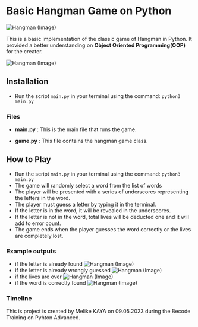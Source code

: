 # Basic Hangman Game on Python

![Hangman (Image)](https://github.com/melikkekaya/hangman/blob/main/utils/image2.jpg?raw=true)

This is a basic implementation of the classic game of Hangman in Python. It provided a better understanding on **Object Oriented Programming(OOP)** for the creater.

![Hangman (Image)](https://github.com/melikkekaya/hangman/blob/main/utils/image.png?raw=true)
## Installation

- Run the script `main.py` in your terminal using the command: `python3 main.py`
### Files

- **main.py** :
This is the main file that runs the game.

- **game.py** :
This file contains the hangman game class.
## How to Play

- Run the script `main.py` in your terminal using the command: `python3 main.py`
- The game will randomly select a word from the list of words
- The player will be presented with a series of underscores representing the letters in the word.
- The player must guess a letter by typing it in the terminal.
- If the letter is in the word, it will be revealed in the underscores.
- If the letter is not in the word, total lives will be deducted one and it will add to error count.
- The game ends when the player guesses the word correctly or the lives are completely lost.

### Example outputs
- if the letter is already found
![Hangman (Image)](https://github.com/melikkekaya/hangman/blob/main/utils/1.png?raw=true)
- if the letter is already wrongly guessed
![Hangman (Image)](https://github.com/melikkekaya/hangman/blob/main/utils/2.png?raw=true)
- if the lives are over
![Hangman (Image)](https://github.com/melikkekaya/hangman/blob/main/utils/3.png?raw=true)
- if the word is correctly found
![Hangman (Image)](https://github.com/melikkekaya/hangman/blob/main/utils/4.png?raw=true)

### Timeline

This is project is created by Melike KAYA on 09.05.2023 during the Becode Training on Pyhton Advanced.